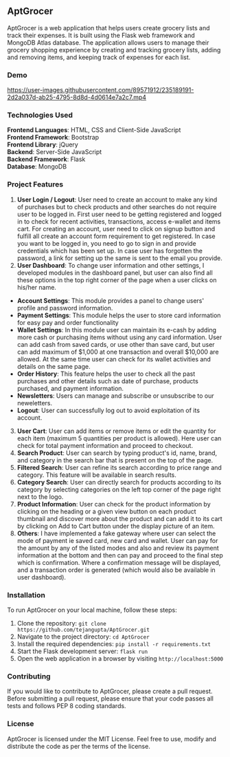 ## AptGrocer
AptGrocer is a web application that helps users create grocery lists and track their expenses.
It is built using the Flask web framework and MongoDB Atlas database.
The application allows users to manage their grocery shopping experience by creating and tracking grocery lists,
adding and removing items, and keeping track of expenses for each list.

### Demo

https://user-images.githubusercontent.com/89571912/235189191-2d2a037d-ab25-4795-8d8d-4d0614e7a2c7.mp4

### Technologies Used
**Frontend Languages**: HTML, CSS and Client-Side JavaScript<br>
**Frontend Framework**: Bootstrap<br>
**Frontend Library**: jQuery<br>
**Backend**: Server-Side JavaScript<br>
**Backend Framework**: Flask<br>
**Database**: MongoDB

### Project Features
1. **User Login / Logout**: User need to create an account to make any kind of purchases but to check products and other searches do not require user to be logged in. First user need to be getting registered and logged in to check for recent activities, transactions, access e-wallet and items cart. For creating an account, user need to click on signup button and fulfill all create an account form requirement to get registered. In case you want to be logged in, you need to go to sign in and provide credentials which has been set up. In case user has forgotten the password, a link for setting up the same is sent to the email you provide.
2. **User Dashboard**: To change user information and other settings, I developed modules in the dashboard panel, but user can also find all these options in the top right corner of the page when a user clicks on his/her name.
- **Account Settings**: This module provides a panel to change users' profile and password information.
- **Payment Settings**: This module helps the user to store card information for easy pay and order functionality
- **Wallet Settings**: In this module user can maintain its e-cash by adding more cash or purchasing items without using any card information. User can add cash from saved cards, or use other than save card, but user can add maximum of $1,000 at one transaction and overall $10,000 are allowed. At the same time user can check for its wallet activities and details on the same page.
- **Order History**: This feature helps the user to check all the past purchases and other details such as date of purchase, products purchased, and payment information.
- **Newsletters**: Users can manage and subscribe or unsubscribe to our neweletters.
- **Logout**: User can successfully log out to avoid exploitation of its account.
3. **User Cart**: User can add items or remove items or edit the quantity for each item (maximum 5 quantities per product is allowed). Here user can check for total payment information and proceed to checkout.
4. **Search Product**: User can search by typing product's id, name, brand, and category in the search bar that is present on the top of the page.
5. **Filtered Search**: User can refine its search according to price range and category. This feature will be available in search results.
6. **Category Search**: User can directly search for products according to its category by selecting categories on the left top corner of the page right next to the logo.
7. **Product Information**: User can check for the product information by clicking on the heading or a given view button on each product thumbnail and discover more about the product and can add it to its cart by clicking on Add to Cart button under the display picture of an item.
8. **Others**: I have implemented a fake gateway where user can select the mode of payment ie saved card, new card and wallet. User can pay for the amount by any of the listed modes and also and review its payment information at the bottom and then can pay and proceed to the final step which is confirmation. Where a confirmation message will be displayed, and a transaction order is generated (which would also be available in user dashboard).

### Installation
To run AptGrocer on your local machine, follow these steps:
1. Clone the repository: ``git clone https://github.com/tejangupta/AptGrocer.git``
2. Navigate to the project directory: ``cd AptGrocer``
3. Install the required dependencies: ``pip install -r requirements.txt``
4. Start the Flask development server: ``flask run``
5. Open the web application in a browser by visiting ``http://localhost:5000``

### Contributing
If you would like to contribute to AptGrocer, please create a pull request.
Before submitting a pull request, please ensure that your code passes all tests and follows PEP 8 coding standards.

### License
AptGrocer is licensed under the MIT License.
Feel free to use, modify and distribute the code as per the terms of the license.
